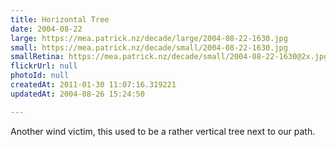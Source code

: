 ```yaml
---
title: Horizontal Tree
date: 2004-08-22
large: https://mea.patrick.nz/decade/large/2004-08-22-1630.jpg
small: https://mea.patrick.nz/decade/small/2004-08-22-1630.jpg
smallRetina: https://mea.patrick.nz/decade/small/2004-08-22-1630@2x.jpg
flickrUrl: null
photoId: null
createdAt: 2011-01-30 11:07:16.319221
updatedAt: 2004-08-26 15:24:50

---
```

Another wind victim, this used to be a rather vertical tree next to our path.
